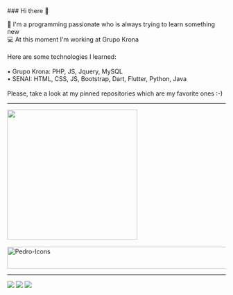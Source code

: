 <div>
### Hi there 👋

 🔭 I'm a programming passionate who is always trying to learn something new 
  <br />
 💻 At this moment I'm working at Grupo Krona 
  <br /><br />
    Here are some technologies I learned:
  <br /><br />
    • Grupo Krona: PHP, JS, Jquery, MySQL
  <br />
   • SENAI: HTML, CSS, JS, Bootstrap, Dart, Flutter, Python, Java
   <br /> <br />
   Please, take a look at my pinned repositories which are my favorite ones :-) 
</div>

<hr />

<div>
  <a href="https://github.com/PTorini1">
  <img width="300px" src="https://github-readme-stats.vercel.app/api/top-langs/?username=PTorini1&layout=compact&langs_count=7&theme=dracula"/>
</div>

<div style="display: inline_block"><br>
  <img align="center" alt="Pedro-Icons" height="50" width="800" src="https://skillicons.dev/icons?i=html,css,scss,php,jquery,java,js,py,dart,flutter,mysql,git,bootstrap,cs">  
</div>

<hr />

<a href="mailto:pedrotorini123@gmail.com"><img src="https://img.shields.io/badge/Gmail-D14836?style=for-the-badge&logo=gmail&logoColor=white" target="_blank"></a>
<a href="mailto:phstorini@outlook.com"><img src="https://img.shields.io/badge/Microsoft_Outlook-0078D4?style=for-the-badge&logo=microsoft-outlook&logoColor=white" target="_blank"></a>
<a href="https://www.linkedin.com/in/pedro-torini-8a694b228"><img src="https://img.shields.io/badge/LinkedIn-0077B5?style=for-the-badge&logo=linkedin&logoColor=white" target="_blank"></a>
